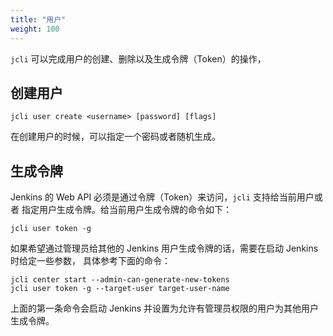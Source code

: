 ```yaml
---
title: "用户"
weight: 100
---
```


`jcli` 可以完成用户的创建、删除以及生成令牌（Token）的操作，

## 创建用户

```
jcli user create <username> [password] [flags]
```

在创建用户的时候，可以指定一个密码或者随机生成。

## 生成令牌

Jenkins 的 Web API 必须是通过令牌（Token）来访问，`jcli` 支持给当前用户或者
指定用户生成令牌。给当前用户生成令牌的命令如下：

`jcli user token -g`

如果希望通过管理员给其他的 Jenkins 用户生成令牌的话，需要在启动 Jenkins 时给定一些参数，
具体参考下面的命令：

```
jcli center start --admin-can-generate-new-tokens
jcli user token -g --target-user target-user-name
```

上面的第一条命令会启动 Jenkins 并设置为允许有管理员权限的用户为其他用户生成令牌。
